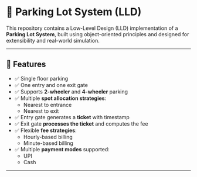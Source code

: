# 🚗 Parking Lot System (LLD)

This repository contains a Low-Level Design (LLD) implementation of a **Parking Lot System**, built using object-oriented principles and designed for extensibility and real-world simulation.

---

## 📌 Features

- ✅ Single floor parking
- ✅ One entry and one exit gate
- ✅ Supports **2-wheeler** and **4-wheeler** parking
- ✅ Multiple **spot allocation strategies**:
    - Nearest to entrance
    - Nearest to exit
- ✅ Entry gate generates a **ticket** with timestamp
- ✅ Exit gate **processes the ticket** and computes the fee
- ✅ Flexible **fee strategies**:
    - Hourly-based billing
    - Minute-based billing
- ✅ Multiple **payment modes** supported:
    - UPI
    - Cash

---